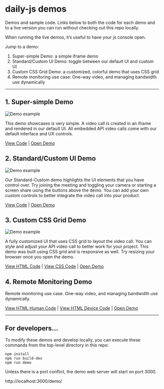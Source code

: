 # daily-js demos

Demos and sample code. Links below to both the code for each demo and to a live version you can run without checking out this repo locally.

When running the live demos, it’s useful to have your js console open.

Jump to a demo:

1) Super-simple Demo: a simple iframe demo
2) Standard/Custom UI Demo: toggle between our default UI and custom UI
3) Custom CSS Grid Demo: a customized, colorful demo that uses CSS grid
4) Remote monitoring use case: One-way video, and managing bandwidth use dynamically

---

## 1. Super-simple Demo

![Demo example](https://raw.githubusercontent.com/daily-co/daily-js/demo-readme-images/demo/image-demo-simple.png)

This demo showcases is very simple. A video call is created in an iframe and rendered in our default UI. All embedded API video calls come with our default interface and UX controls.

[View Code](https://github.com/daily-co/daily-js/blob/master/demo/simple.html) | [Open Demo](https://daily-co.github.io/daily-js/demo/simple.html)

## 2. Standard/Custom UI Demo

![Demo example](https://raw.githubusercontent.com/daily-co/daily-js/demo-readme-images/demo/image-demo-basics.png)

Our Standard-Custom demo highlights the UI elements that you have control over. Try joining the meeting and toggling your camera or starting a screen share using the buttons above the demo. You can add your own custom controls to better integrate the video call into your product.

[View Code](https://github.com/daily-co/daily-js/blob/master/demo/basics.html) | [Open Demo](https://daily-co.github.io/daily-js/demo/basics.html)


## 3. Custom CSS Grid Demo

![Demo example](https://raw.githubusercontent.com/daily-co/daily-js/demo-readme-images/demo/image-demo-css-grid.png)

A fully customized UI that uses CSS grid to layout the video call. You can style and adjust your API video call to better work for your project. This demo was built using CSS grid and is responsive as well. Try resizing your browser once you open the demo.

[View HTML Code](https://github.com/daily-co/daily-js/blob/master/demo/demo-css-grid.html) | [View CSS Code](https://github.com/daily-co/daily-js/blob/master/demo/demo-css-grid.css) | [Open Demo](https://daily-co.github.io/daily-js/demo/demo-css-grid.html)

## 4. Remote Monitoring Demo

Remote monitoring use case. One-way video, and managing bandwidth use dynamically.

[View HTML Human Code](https://github.com/daily-co/daily-js/blob/master/demo/remote-monitoring-human.html) | [View HTML Device Code](https://github.com/daily-co/daily-js/blob/master/demo/remote-monitoring-device.html) | [Open Demo](https://daily-co.github.io/daily-js/demo/remote-monitoring-human.html)

---

## For developers...

To modify these demos and develop locally, you can execute these
commands from the top-level directory in this repo:

```
npm install
npm run build-dev
npm run demo
```

Unless there is a port conflict, the demo web server will start on port 3000.

http://localhost:3000/demo/
